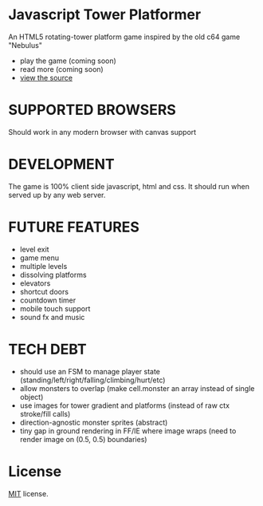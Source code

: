 Javascript Tower Platformer
===========================

An HTML5 rotating-tower platform game inspired by the old c64 game "Nebulus"

 * play the game (coming soon)
 * read more (coming soon)
 * [view the source](https://github.com/jakesgordon/javascript-tower-platformer)

SUPPORTED BROWSERS
==================

Should work in any modern browser with canvas support

DEVELOPMENT
===========

The game is 100% client side javascript, html and css. It should run when served up by any web server.

FUTURE FEATURES
===============

 * level exit
 * game menu
 * multiple levels
 * dissolving platforms
 * elevators
 * shortcut doors
 * countdown timer
 * mobile touch support
 * sound fx and music

TECH DEBT
=========

 * should use an FSM to manage player state (standing/left/right/falling/climbing/hurt/etc)
 * allow monsters to overlap (make cell.monster an array instead of single object)
 * use images for tower gradient and platforms (instead of raw ctx stroke/fill calls)
 * direction-agnostic monster sprites (abstract)
 * tiny gap in ground rendering in FF/IE where image wraps (need to render image on (0.5, 0.5) boundaries)

License
=======

[MIT](http://en.wikipedia.org/wiki/MIT_License) license.

